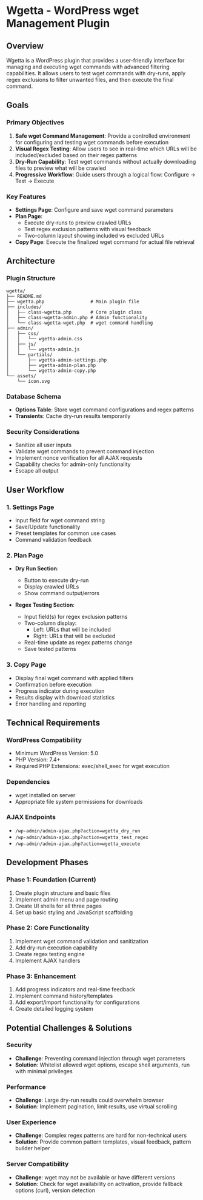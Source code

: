 # Wgetta - WordPress wget Management Plugin

## Overview
Wgetta is a WordPress plugin that provides a user-friendly interface for managing and executing wget commands with advanced filtering capabilities. It allows users to test wget commands with dry-runs, apply regex exclusions to filter unwanted files, and then execute the final command.

## Goals

### Primary Objectives
1. **Safe wget Command Management**: Provide a controlled environment for configuring and testing wget commands before execution
2. **Visual Regex Testing**: Allow users to see in real-time which URLs will be included/excluded based on their regex patterns
3. **Dry-Run Capability**: Test wget commands without actually downloading files to preview what will be crawled
4. **Progressive Workflow**: Guide users through a logical flow: Configure → Test → Execute

### Key Features
- **Settings Page**: Configure and save wget command parameters
- **Plan Page**: 
  - Execute dry-runs to preview crawled URLs
  - Test regex exclusion patterns with visual feedback
  - Two-column layout showing included vs excluded URLs
- **Copy Page**: Execute the finalized wget command for actual file retrieval

## Architecture

### Plugin Structure
```
wgetta/
├── README.md
├── wgetta.php                 # Main plugin file
├── includes/
│   ├── class-wgetta.php       # Core plugin class
│   ├── class-wgetta-admin.php # Admin functionality
│   └── class-wgetta-wget.php  # wget command handling
├── admin/
│   ├── css/
│   │   └── wgetta-admin.css
│   ├── js/
│   │   └── wgetta-admin.js
│   └── partials/
│       ├── wgetta-admin-settings.php
│       ├── wgetta-admin-plan.php
│       └── wgetta-admin-copy.php
└── assets/
    └── icon.svg
```

### Database Schema
- **Options Table**: Store wget command configurations and regex patterns
- **Transients**: Cache dry-run results temporarily

### Security Considerations
- Sanitize all user inputs
- Validate wget commands to prevent command injection
- Implement nonce verification for all AJAX requests
- Capability checks for admin-only functionality
- Escape all output

## User Workflow

### 1. Settings Page
- Input field for wget command string
- Save/Update functionality
- Preset templates for common use cases
- Command validation feedback

### 2. Plan Page
- **Dry Run Section**:
  - Button to execute dry-run
  - Display crawled URLs
  - Show command output/errors
  
- **Regex Testing Section**:
  - Input field(s) for regex exclusion patterns
  - Two-column display:
    - Left: URLs that will be included
    - Right: URLs that will be excluded
  - Real-time update as regex patterns change
  - Save tested patterns

### 3. Copy Page
- Display final wget command with applied filters
- Confirmation before execution
- Progress indicator during execution
- Results display with download statistics
- Error handling and reporting

## Technical Requirements

### WordPress Compatibility
- Minimum WordPress Version: 5.0
- PHP Version: 7.4+
- Required PHP Extensions: exec/shell_exec for wget execution

### Dependencies
- wget installed on server
- Appropriate file system permissions for downloads

### AJAX Endpoints
- `/wp-admin/admin-ajax.php?action=wgetta_dry_run`
- `/wp-admin/admin-ajax.php?action=wgetta_test_regex`
- `/wp-admin/admin-ajax.php?action=wgetta_execute`

## Development Phases

### Phase 1: Foundation (Current)
1. Create plugin structure and basic files
2. Implement admin menu and page routing
3. Create UI shells for all three pages
4. Set up basic styling and JavaScript scaffolding

### Phase 2: Core Functionality
1. Implement wget command validation and sanitization
2. Add dry-run execution capability
3. Create regex testing engine
4. Implement AJAX handlers

### Phase 3: Enhancement
1. Add progress indicators and real-time feedback
2. Implement command history/templates
3. Add export/import functionality for configurations
4. Create detailed logging system

## Potential Challenges & Solutions

### Security
- **Challenge**: Preventing command injection through wget parameters
- **Solution**: Whitelist allowed wget options, escape shell arguments, run with minimal privileges

### Performance
- **Challenge**: Large dry-run results could overwhelm browser
- **Solution**: Implement pagination, limit results, use virtual scrolling

### User Experience
- **Challenge**: Complex regex patterns are hard for non-technical users
- **Solution**: Provide common pattern templates, visual feedback, pattern builder helper

### Server Compatibility
- **Challenge**: wget may not be available or have different versions
- **Solution**: Check for wget availability on activation, provide fallback options (curl), version detection